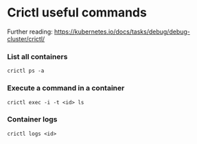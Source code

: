 # Crictl useful commands

Further reading: https://kubernetes.io/docs/tasks/debug/debug-cluster/crictl/

### List all containers
```
crictl ps -a
```

### Execute a command in a container
```
crictl exec -i -t <id> ls
```

### Container logs
```
crictl logs <id>
```
